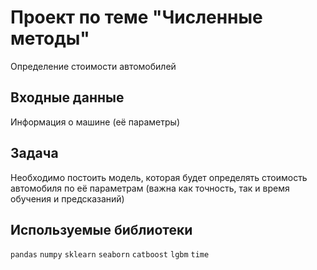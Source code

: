 # Проект по теме "Численные методы"
Определение стоимости автомобилей

## Входные данные
Информация о машине (её параметры)

## Задача
Необходимо постоить модель, которая будет определять стоимость автомобиля по её параметрам (важна как точность, так и время обучения и предсказаний)

## Используемые библиотеки
`pandas` `numpy` `sklearn` `seaborn` `catboost` `lgbm` `time`